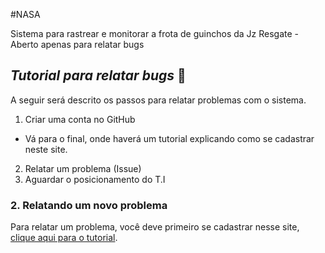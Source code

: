 #NASA

Sistema para rastrear e monitorar a frota de guinchos da Jz Resgate - Aberto apenas para relatar bugs

## _Tutorial para relatar bugs_ :red_circle:


A seguir será descrito os passos para relatar problemas com o sistema.

1. Criar uma conta no GitHub
  * Vá para o final, onde haverá um tutorial explicando como se cadastrar neste site.
2. Relatar um problema (Issue)
3. Aguardar o posicionamento do T.I

### 2. Relatando um novo problema

Para relatar um problema, você deve primeiro se cadastrar nesse site, [clique aqui para o tutorial](https://pages.github.com/).
